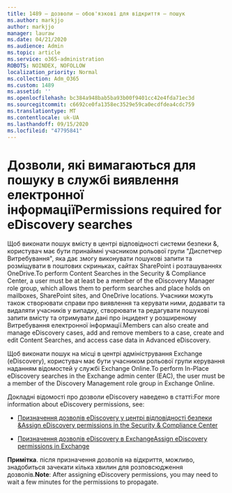 ```yaml
---
title: 1489 – дозволи – обов'язкові для відкриття – пошук
ms.author: markjjo
author: markjjo
manager: lauraw
ms.date: 04/21/2020
ms.audience: Admin
ms.topic: article
ms.service: o365-administration
ROBOTS: NOINDEX, NOFOLLOW
localization_priority: Normal
ms.collection: Adm_O365
ms.custom: 1489
ms.assetid: ''
ms.openlocfilehash: bc384a948bab5ba93b00f9401cc42e4fda71ec3d
ms.sourcegitcommit: c6692ce0fa1358ec3529e59ca0ecdfdea4cdc759
ms.translationtype: MT
ms.contentlocale: uk-UA
ms.lasthandoff: 09/15/2020
ms.locfileid: "47795841"
---
```

# <a name="permissions-required-for-ediscovery-searches"></a><span data-ttu-id="404e2-102">Дозволи, які вимагаються для пошуку в службі виявлення електронної інформації</span><span class="sxs-lookup"><span data-stu-id="404e2-102">Permissions required for eDiscovery searches</span></span>

<span data-ttu-id="404e2-103">Щоб виконати пошук вмісту в центрі відповідності системи безпеки &, користувач має бути принаймні учасником рольової групи "Диспетчер Витребування", яка дає змогу виконувати пошукові запити та розміщувати в поштових скриньках, сайтах SharePoint і розташуваннях OneDrive.</span><span class="sxs-lookup"><span data-stu-id="404e2-103">To perform Content Searches in the Security & Compliance Center, a user must be at least be a member of the eDiscovery Manager role group, which allows them to perform searches and place holds on mailboxes, SharePoint sites, and OneDrive locations.</span></span> <span data-ttu-id="404e2-104">Учасники можуть також створювати справи про виявлення та керувати ними, додавати та видаляти учасників у випадку, створювати та редагувати пошукові запити вмісту та отримувати дані про інцидент у розширеному Витребування електронної інформації.</span><span class="sxs-lookup"><span data-stu-id="404e2-104">Members can also create and manage eDiscovery cases, add and remove members to a case, create and edit Content Searches, and access case data in Advanced eDiscovery.</span></span>

<span data-ttu-id="404e2-105">Щоб виконати пошук на місці в центрі адміністрування Exchange (eDiscovery), користувач має бути учасником рольової групи керування наданням відомостей у службі Exchange Online.</span><span class="sxs-lookup"><span data-stu-id="404e2-105">To perform In-Place eDiscovery searches in the Exchange admin center (EAC), the user must be a member of the Discovery Management role group in Exchange Online.</span></span>

<span data-ttu-id="404e2-106">Докладні відомості про дозволи eDiscovery наведено в статті:</span><span class="sxs-lookup"><span data-stu-id="404e2-106">For more information about eDiscovery permissions, see:</span></span> 

- [<span data-ttu-id="404e2-107">Призначення дозволів eDiscovery у центрі відповідності безпеки &</span><span class="sxs-lookup"><span data-stu-id="404e2-107">Assign eDiscovery permissions in the Security & Compliance Center</span></span>](https://docs.microsoft.com/microsoft-365/compliance/assign-ediscovery-permissions)

- [<span data-ttu-id="404e2-108">Призначення дозволів eDiscovery в Exchange</span><span class="sxs-lookup"><span data-stu-id="404e2-108">Assign eDiscovery permissions in Exchange</span></span>](https://docs.microsoft.com/exchange/security-and-compliance/in-place-ediscovery/assign-ediscovery-permissions)

<span data-ttu-id="404e2-109">**Примітка**. після призначення дозволів на відкриття, можливо, знадобиться зачекати кілька хвилин для розповсюдження дозволів.</span><span class="sxs-lookup"><span data-stu-id="404e2-109">**Note**: After assigning eDiscovery permissions, you may need to wait a few minutes for the permissions to propagate.</span></span>
